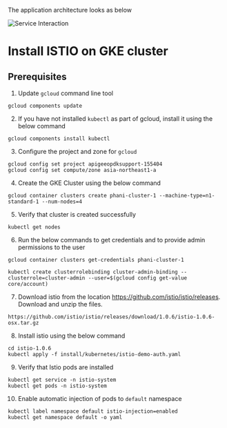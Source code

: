 The application architecture looks as below

![Service Interaction](https://github.com/phanibalaji/IstioSamples/blob/master/StandaloneSimpleEnvoy/Diagram.png)

# Install ISTIO on GKE cluster

## Prerequisites 

1. Update `gcloud` command line tool
```
gcloud components update
```

2. If you have not installed `kubectl` as part of gcloud, install it using the below command
```
gcloud components install kubectl
```

3. Configure the project and zone for `gcloud`
```
gcloud config set project apigeeopdksupport-155404
gcloud config set compute/zone asia-northeast1-a
```

4. Create the GKE Cluster using the below command
```
gcloud container clusters create phani-cluster-1 --machine-type=n1-standard-1 --num-nodes=4 
```

5. Verify that cluster is created successfully 
```
kubectl get nodes
```

6. Run the below commands to get credentials and to provide admin permissions to the user
```
gcloud container clusters get-credentials phani-cluster-1 

kubectl create clusterrolebinding cluster-admin-binding --clusterrole=cluster-admin --user=$(gcloud config get-value core/account)
```

7. Download istio from the location https://github.com/istio/istio/releases. Download and unzip the files.
```
https://github.com/istio/istio/releases/download/1.0.6/istio-1.0.6-osx.tar.gz
```

8. Install istio using the below command
```
cd istio-1.0.6
kubectl apply -f install/kubernetes/istio-demo-auth.yaml
```

9. Verify that Istio pods are installed
```
kubectl get service -n istio-system
kubectl get pods -n istio-system
```

10. Enable automatic injection of pods to `default` namespace
```
kubectl label namespace default istio-injection=enabled
kubectl get namespace default -o yaml
```